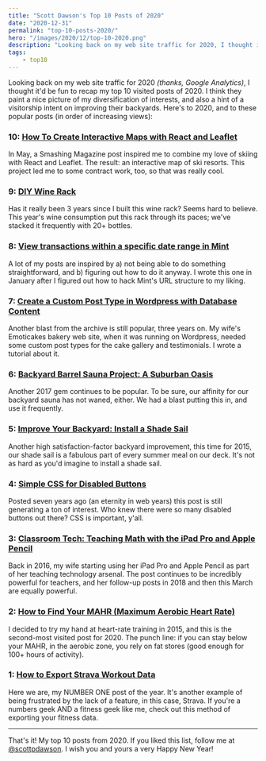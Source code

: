 ```yaml
---
title: "Scott Dawson's Top 10 Posts of 2020"
date: "2020-12-31"
permalink: "top-10-posts-2020/"
hero: "/images/2020/12/top-10-2020.png"
description: "Looking back on my web site traffic for 2020, I thought it'd be fun to recap my top 10 visited posts of 2020. They paint a nice picture of my diversification of interests, and also a hint of a visitorship intent on improving their backyards."
tags: 
    - top10
---
```


Looking back on my web site traffic for 2020 _(thanks, Google Analytics)_, I thought it'd be fun to recap my top 10 visited posts of 2020. I think they paint a nice picture of my diversification of interests, and also a hint of a visitorship intent on improving their backyards. Here's to 2020, and to these popular posts (in order of increasing views):

### 10: [How To Create Interactive Maps with React and Leaflet](/how-to-create-interactive-maps-with-react-and-leaflet/)

In May, a Smashing Magazine post inspired me to combine my love of skiing with React and Leaflet. The result: an interactive map of ski resorts. This project led me to some contract work, too, so that was really cool. 

### 9: [DIY Wine Rack](/diy-wine-rack/)

Has it really been 3 years since I built this wine rack? Seems hard to believe. This year's wine consumption put this rack through its paces; we've stacked it frequently with 20+ bottles.

### 8: [View transactions within a specific date range in Mint](/view-transactions-within-date-range-in-mint/)

A lot of my posts are inspired by a) not being able to do something straightforward, and b) figuring out how to do it anyway. I wrote this one in January after I figured out how to hack Mint's URL structure to my liking.

### 7: [Create a Custom Post Type in Wordpress with Database Content](/create-a-database-driven-custom-post-type-in-wordpress/)

Another blast from the archive is still popular, three years on. My wife's Emoticakes bakery web site, when it was running on Wordpress, needed some custom post types for the cake gallery and testimonials. I wrote a tutorial about it.

### 6: [Backyard Barrel Sauna Project: A Suburban Oasis](/backyard-barrel-sauna-project-suburban-oasis/)

Another 2017 gem continues to be popular. To be sure, our affinity for our backyard sauna has not waned, either. We had a blast putting this in, and use it frequently.

### 5: [Improve Your Backyard: Install a Shade Sail](/improve-your-backyard-install-a-shade-sail/)

Another high satisfaction-factor backyard improvement, this time for 2015, our shade sail is a fabulous part of every summer meal on our deck. It's not as hard as you'd imagine to install a shade sail. 

### 4: [Simple CSS for Disabled Buttons](/simple-css-for-disabled-buttons/)

Posted seven years ago (an eternity in web years) this post is still generating a ton of interest. Who knew there were so many disabled buttons out there? CSS is important, y'all. 

### 3: [Classroom Tech: Teaching Math with the iPad Pro and Apple Pencil](/teaching-math-with-the-ipad-pro-and-apple-pencil/)

Back in 2016, my wife starting using her iPad Pro and Apple Pencil as part of her teaching technology arsenal. The post continues to be incredibly powerful for teachers, and her follow-up posts in 2018 and then this March are equally powerful.

### 2: [How to Find Your MAHR (Maximum Aerobic Heart Rate)](/find-your-mahr-maximum-aerobic-heart-rate/)

I decided to try my hand at heart-rate training in 2015, and this is the second-most visited post for 2020. The punch line: if you can stay below your MAHR, in the aerobic zone, you rely on fat stores (good enough for 100+ hours of activity).

### 1: [How to Export Strava Workout Data](/export-strava-workout-data/)

Here we are, my NUMBER ONE post of the year. It's another example of being frustrated by the lack of a feature, in this case, Strava. If you're a numbers geek AND a fitness geek like me, check out this method of exporting your fitness data.

---

That's it! My top 10 posts from 2020. If you liked this list, follow me at [@scottpdawson](https://twitter.com/scottpdawson). I wish you and yours a very Happy New Year!
